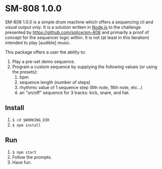 # SM-808 1.0.0

SM-808 1.0.0 is a simple drum machine which offers a sequencing cli and *visual output only*. It is a solution written in [Node.js](http://nodejs.org) to the challenge presented by https://github.com/splice/sm-808 and primarily a proof of concept for the sequencer logic within. It is not (at least in this iteration) intended to play [audible] music.

This package offers a user the ability to:
1. Play a pre-set demo sequence.
2. Program a custom sequence by supplying the following values (or using the presets):
    1. bpm
    2. sequence length (number of steps)
    3. rhythmic value of 1 sequence step (8th note, 16th note, etc...) 
    4. an "on/off" sequence for 3 tracks: kick, snare, and hat.


## Install
1. `$ cd $WORKING_DIR`
2. `$ npm install`

## Run
1. `$ npm start`
2. Follow the prompts.
3. Have fun.
